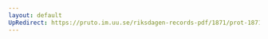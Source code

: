 ```yaml
---
layout: default
UpRedirect: https://pruto.im.uu.se/riksdagen-records-pdf/1871/prot-1871--fk--503/prot-1871--fk--503_047.pdf
---
```

